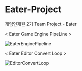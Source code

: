 # Eater-Project
게임인재원 2기 Team Project - Eater

< Eater Game Engine PipeLine >

![EaterEnginePipeline](https://user-images.githubusercontent.com/101535940/167268045-b207ff8d-b725-403d-953e-b185be92845d.png)

< Eater Editor Convert Loop >

![EditorConvertLoop](https://user-images.githubusercontent.com/101535940/165515542-e647b43f-926a-458b-9047-0e0bbd3321de.png)
